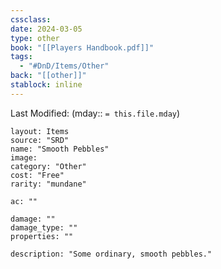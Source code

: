 ```yaml
---
cssclass: 
date: 2024-03-05
type: other
book: "[[Players Handbook.pdf]]"
tags:
  - "#DnD/Items/Other"
back: "[[other]]"
stablock: inline
---
```

Last Modified: (mday:: `= this.file.mday`)


```statblock
layout: Items
source: "SRD"
name: "Smooth Pebbles"
image: 
category: "Other"
cost: "Free"
rarity: "mundane"

ac: ""

damage: ""
damage_type: ""
properties: ""

description: "Some ordinary, smooth pebbles."
```